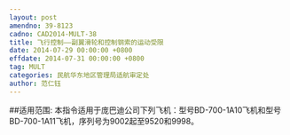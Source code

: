 ```yaml
---
layout: post
amendno: 39-8123
cadno: CAD2014-MULT-38
title: 飞行控制——副翼滑轮和控制钢索的运动受限
date: 2014-07-29 00:00:00 +0800
effdate: 2014-07-31 00:00:00 +0800
tag: MULT
categories: 民航华东地区管理局适航审定处
author: 范仁钰
---
```


##适用范围:
本指令适用于庞巴迪公司下列飞机：型号BD-700-1A10飞机和型号BD-700-1A11飞机，序列号为9002起至9520和9998。

